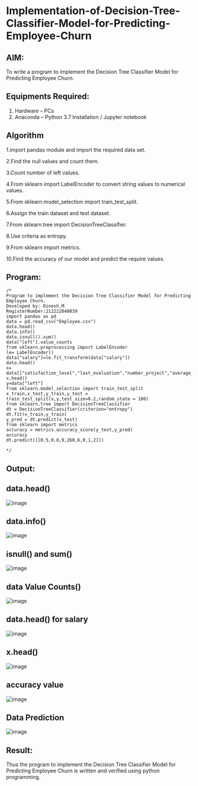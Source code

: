 # Implementation-of-Decision-Tree-Classifier-Model-for-Predicting-Employee-Churn

## AIM:
To write a program to implement the Decision Tree Classifier Model for Predicting Employee Churn.

## Equipments Required:
1. Hardware – PCs
2. Anaconda – Python 3.7 Installation / Jupyter notebook

## Algorithm
1.import pandas module and import the required data set.

2.Find the null values and count them.

3.Count number of left values.

4.From sklearn import LabelEncoder to convert string values to numerical values.

5.From sklearn.model_selection import train_test_split.

6.Assign the train dataset and test dataset.

7.From sklearn.tree import DecisionTreeClassifier.

8.Use criteria as entropy.

9.From sklearn import metrics.

10.Find the accuracy of our model and predict the require values.

## Program:
```
/*
Program to implement the Decision Tree Classifier Model for Predicting Employee Churn.
Developed by: Dinesh.M
RegisterNumber:212222040039
import pandas as pd
data = pd.read_csv("Employee.csv")
data.head()
data.info()
data.isnull().sum()
data["left"].value_counts
from sklearn.preprocessing import LabelEncoder
le= LabelEncoder()
data["salary"]=le.fit_transform(data["salary"])
data.head()
x= data[["satisfaction_level","last_evaluation","number_project","average_montly_hours","time_spend_company","Work_accident","promotion_last_5years","salary"]]
x.head()
y=data["left"]
from sklearn.model_selection import train_test_split
x_train,x_test,y_train,y_test = train_test_split(x,y,test_size=0.2,random_state = 100)
from sklearn.tree import DecisionTreeClassifier
dt = DecisionTreeClassifier(criterion="entropy")
dt.fit(x_train,y_train)
y_pred = dt.predict(x_test)
from sklearn import metrics
accuracy = metrics.accuracy_score(y_test,y_pred)
accuracy
dt.predict([[0.5,0.8,9,260,6,0,1,2]])

*/
```

## Output:
## data.head()
![image](https://github.com/dineshmohan24102004/Implementation-of-Decision-Tree-Classifier-Model-for-Predicting-Employee-Churn/assets/119478475/8f135493-59e5-4131-a5ec-ff6880df26a4)
## data.info()
![image](https://github.com/dineshmohan24102004/Implementation-of-Decision-Tree-Classifier-Model-for-Predicting-Employee-Churn/assets/119478475/bf654eca-276d-4ae4-a17c-4ba9d84a2da5)
## isnull() and sum()
![image](https://github.com/dineshmohan24102004/Implementation-of-Decision-Tree-Classifier-Model-for-Predicting-Employee-Churn/assets/119478475/42eecd17-22b8-4848-8e59-a5131cbadfd7)
## data Value Counts()
![image](https://github.com/dineshmohan24102004/Implementation-of-Decision-Tree-Classifier-Model-for-Predicting-Employee-Churn/assets/119478475/efdc9c66-5a99-4610-92f0-d7efe6b39483)
## data.head() for salary
![image](https://github.com/dineshmohan24102004/Implementation-of-Decision-Tree-Classifier-Model-for-Predicting-Employee-Churn/assets/119478475/66181b82-b855-4878-a17d-bae2ffd3aedc)
## x.head()
![image](https://github.com/dineshmohan241d02004/Implementation-of-Decision-Tree-Classifier-Model-for-Predicting-Employee-Churn/assets/119478475/7ffa57c5-4104-4039-8002-7ec7f40b0ec0)
## accuracy value
![image](https://github.com/dineshmohan24102004/Implementation-of-Decision-Tree-Classifier-Model-for-Predicting-Employee-Churn/assets/119478475/071525b3-14db-492a-842f-6facd54fdf78)
## Data Prediction
![image](https://github.com/dineshmohan24102004/Implementation-of-Decision-Tree-Classifier-Model-for-Predicting-Employee-Churn/assets/119478475/9a24e2f5-01d4-452a-8887-955ea4842210)








## Result:
Thus the program to implement the  Decision Tree Classifier Model for Predicting Employee Churn is written and verified using python programming.
